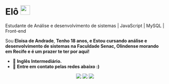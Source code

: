 # Elô <img src="https://github.com/user-attachments/assets/586c3d77-7cf4-4683-9431-a8a7f592f8c9" width="30px">

Estudante de Análise e desenvolvimento de sistemas | JavaScript | MySQL | Front-end

Sou <strong>Eloisa de Andrade</strong>, <strong>Tenho 18 anos, e Estou cursando análise e desenvolvimento de sistemas na Faculdade Senac, Olindense morando em Recife e é um prazer te ter por aqui! </strong>  

- 🚀 <strong> Inglês Intermediário. </strong> 
- 📣 <strong> Entre em contato pelas redes abaixo :)  </strong>

<div align="center">

  <a href="mailto:eloisaandrade1006@gmail.com" alt="Gmail">
    <img src="https://img.shields.io/badge/-Gmail-FF0000?style=flat-square&labelColor=FF0000&logo=gmail&logoColor=white&link=LINK-DO-SEU-EMAIL"/></a>

  <a href="https://www.linkedin.com/in/elowsz/" alt="Linkedin">
    <img src="https://img.shields.io/badge/-Linkedin-0e76a8?style=flat-square&logo=Linkedin&logoColor=white&link=LINK-DO-SEU-LINKEDIN" /></a>

  <a href="https://www.instagram.com/elowsz?igsh=MTBvZTFhejd2N2U0Mg%3D%3D&utm_source=qr" alt="Instagram">
    <img src="https://img.shields.io/badge/-Instagram-DF0174?style=flat-square&labelColor=DF0174&logo=instagram&logoColor=white&link=LINK-DO-SEU-INSTAGRAM"/></a>

</div>
